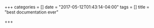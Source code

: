 +++
categories = []
date = "2017-05-12T01:43:14-04:00"
tags = []
title = "best documentation ever"

+++

